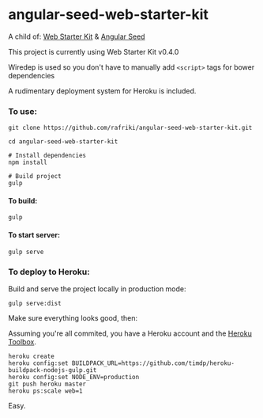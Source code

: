 # angular-seed-web-starter-kit

A child of:
[Web Starter Kit](http://developers.google.com/web/starter-kit) & [Angular Seed](https://github.com/angular/angular-seed)

This project is currently using Web Starter Kit v0.4.0

Wiredep is used so you don't have to manually add `<script>` tags for bower dependencies

A rudimentary deployment system for Heroku is included. 

### To use:

	git clone https://github.com/rafriki/angular-seed-web-starter-kit.git

	cd angular-seed-web-starter-kit

	# Install dependencies
	npm install

	# Build project
	gulp

#### To build:

	gulp

#### To start server:

	gulp serve

### To deploy to Heroku:

Build and serve the project locally in production mode:

	gulp serve:dist

Make sure everything looks good, then:

Assuming you're all commited, you have a Heroku account and the [Heroku Toolbox](https://toolbelt.heroku.com/).

	heroku create
	heroku config:set BUILDPACK_URL=https://github.com/timdp/heroku-buildpack-nodejs-gulp.git
	heroku config:set NODE_ENV=production
	git push heroku master
	heroku ps:scale web=1

Easy.